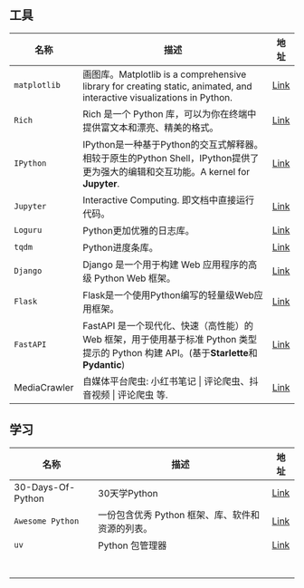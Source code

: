 ## 工具

| 名称           | 描述                                                                                                                 | 地址                                                 |
| ------------ | ------------------------------------------------------------------------------------------------------------------ | -------------------------------------------------- |
| `matplotlib` | 画图库。Matplotlib is a comprehensive library for creating static, animated, and interactive visualizations in Python. | [Link](https://github.com/matplotlib/matplotlib)   |
| `Rich`       | Rich 是一个 Python 库，可以为你在终端中提供富文本和漂亮、精美的格式。                                                                          | [Link](https://github.com/Textualize/rich)         |
| `IPython`    | IPython是一种基于Python的交互式解释器。相较于原生的Python Shell，IPython提供了更为强大的编辑和交互功能。A kernel for **Jupyter**.                      | [Link](https://github.com/ipython)                 |
| `Jupyter`    | Interactive Computing. 即文档中直接运行代码。                                                                                 | [Link](https://github.com/jupyter)                 |
| `Loguru`     | Python更加优雅的日志库。                                                                                                    | [Link](https://github.com/Delgan/loguru)           |
| `tqdm`       | Python进度条库。                                                                                                        | [Link](https://github.com/tqdm/tqdm)               |
| `Django`     | Django 是一个用于构建 Web 应用程序的高级 Python Web 框架。                                                                          | [Link](https://github.com/django/django)           |
| `Flask`      | Flask是一个使用Python编写的轻量级Web应用框架。                                                                                     | [Link](https://github.com/pallets/flask)           |
| `FastAPI`    | FastAPI 是一个现代化、快速（高性能）的 Web 框架，用于使用基于标准 Python 类型提示的 Python 构建 API。(基于**Starlette**和**Pydantic**)                  | [Link](https://fastapi.org.cn/)                    |
| MediaCrawler | 自媒体平台爬虫: 小红书笔记 \| 评论爬虫、抖音视频 \| 评论爬虫 等.                                                                             | [Link](https://github.com/NanmiCoder/MediaCrawler) |

## 学习

| 名称                | 描述                           | 地址                                                    |
| ----------------- | ---------------------------- | ----------------------------------------------------- |
| 30-Days-Of-Python | 30天学Python                   | [Link](https://github.com/Asabeneh/30-Days-Of-Python) |
| `Awesome Python`  | 一份包含优秀 Python 框架、库、软件和资源的列表。 | [Link](https://github.com/vinta/awesome-python)       |
| `uv`              | Python 包管理器                  | [Link](https://github.com/astral-sh/uv)               |
|                   |                              |                                                       |
|                   |                              |                                                       |
|                   |                              |                                                       |
|                   |                              |                                                       |
|                   |                              |                                                       |
|                   |                              |                                                       |
|                   |                              |                                                       |
